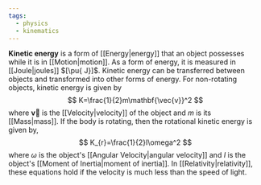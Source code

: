 ```yaml
---
tags:
  - physics
  - kinematics
---
```

**Kinetic energy** is a form of [[Energy|energy]] that an object possesses while it is in [[Motion|motion]]. As a form of energy, it is measured in [[Joule|joules]] $[\pu{ J}]$. Kinetic energy can be transferred between objects and transformed into other forms of energy. For non-rotating objects, kinetic energy is given by
$$
K=\frac{1}{2}m\mathbf{\vec{v}}^2
$$
where $\mathbf{\vec{v}}$ is the [[Velocity|velocity]] of the object and $m$ is its [[Mass|mass]]. If the body is rotating, then the rotational kinetic energy is given by,
$$
K_{r}=\frac{1}{2}I\omega^2
$$
where $\omega$ is the object's [[Angular Velocity|angular velocity]] and $I$ is the object's [[Moment of Inertia|moment of inertia]]. In [[Relativity|relativity]], these equations hold if the velocity is much less than the speed of light.
